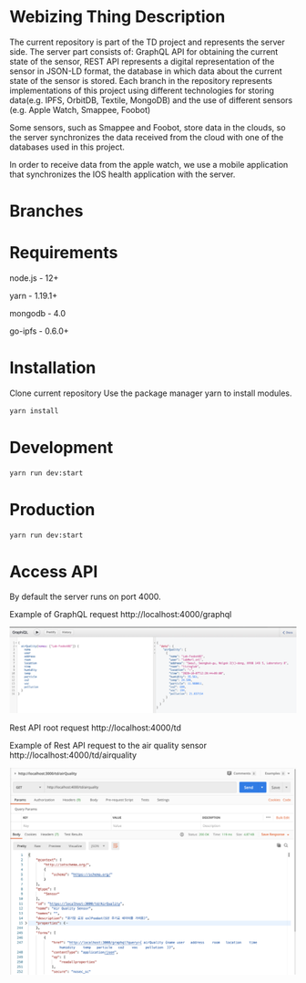 # Webizing Thing Description

The current repository is part of the TD project and represents the server side. The server part consists of: GraphQL API for obtaining the current state of the sensor, REST API represents a digital representation of the sensor in JSON-LD format, the database in which data about the current state of the sensor is stored. 
Each branch in the repository represents implementations of this project using different technologies for storing data(e.g. IPFS, OrbitDB, Textile, MongoDB) and the use of different sensors (e.g. Apple Watch, Smappee, Foobot)

Some sensors, such as Smappee and Foobot, store data in the clouds, so the server synchronizes the data received from the cloud with one of the databases used in this project.

In order to receive data from the apple watch, we use a mobile application that synchronizes the IOS health application with the server.

# Branches



# Requirements
node.js - 12+

yarn - 1.19.1+

mongodb - 4.0

go-ipfs - 0.6.0+


# Installation 
Clone current repository 
Use the package manager yarn to install modules.

```bash
yarn install
```

# Development

```bash
yarn run dev:start
```

# Production

```bash
yarn run dev:start
```

# Access API

By default the server runs on port 4000.

Example of GraphQL request http://localhost:4000/graphql

![alt text](https://github.com/alexander-lipnitskiy/webizing-td/blob/master/graph-ql.png)


Rest API root request http://localhost:4000/td

Example of Rest API request to the air quality sensor http://localhost:4000/td/airquality

![alt text](https://github.com/alexander-lipnitskiy/webizing-td/blob/master/rest-api-td.png)
